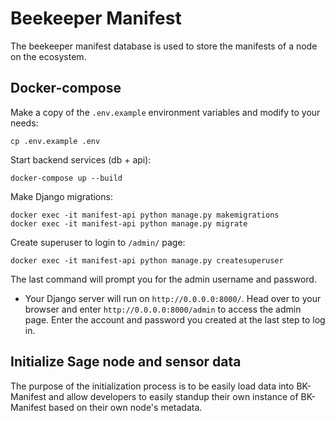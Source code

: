 # Beekeeper Manifest
The beekeeper manifest database is used to store the manifests of a node on the ecosystem.

## Docker-compose
Make a copy of the `.env.example` environment variables and modify to your needs:
```
cp .env.example .env
```

Start backend services (db + api):
```
docker-compose up --build
```

Make Django migrations:
```
docker exec -it manifest-api python manage.py makemigrations
docker exec -it manifest-api python manage.py migrate
```


Create superuser to login to `/admin/` page:
```
docker exec -it manifest-api python manage.py createsuperuser
```
The last command will prompt you for the admin username and password.

* Your Django server will run on `http://0.0.0.0:8000/`. Head over to your browser and enter `http://0.0.0.0:8000/admin` to access the admin page. Enter the account and password you created at the last step to log in.

## Initialize Sage node and sensor data
The purpose of the initialization process is to be easily load data into BK-Manifest and allow developers to easily standup their own instance of BK-Manifest based on their own node's metadata.